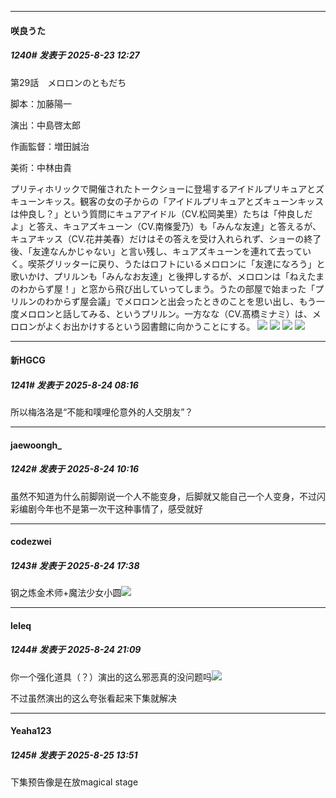 ﻿
*****

####  咲良うた  
##### 1240#       发表于 2025-8-23 12:27

第29話　メロロンのともだち

脚本：加藤陽一

演出：中島啓太郎

作画監督：増田誠治

美術：中林由貴

プリティホリックで開催されたトークショーに登場するアイドルプリキュアとズキューンキッス。観客の女の子からの「アイドルプリキュアとズキューンキッスは仲良し？」という質問にキュアアイドル（CV.松岡美里）たちは「仲良しだよ」と答え、キュアズキューン（CV.南條愛乃）も「みんな友達」と答えるが、キュアキッス（CV.花井美春）だけはその答えを受け入れられず、ショーの終了後、「友達なんかじゃない」と言い残し、キュアズキューンを連れて去っていく。喫茶グリッターに戻り、うたはロフトにいるメロロンに「友達になろう」と歌いかけ、プリルンも「みんなお友達」と後押しするが、メロロンは「ねえたまのわからず屋！」と窓から飛び出していってしまう。うたの部屋で始まった「プリルンのわからず屋会議」でメロロンと出会ったときのことを思い出し、もう一度メロロンと話してみる、というプリルン。一方なな（CV.髙橋ミナミ）は、メロロンがよくお出かけするという図書館に向かうことにする。
<img src="https://files.catbox.moe/6oq91n.jpg" referrerpolicy="no-referrer">
<img src="https://files.catbox.moe/jd9pio.jpg" referrerpolicy="no-referrer">
<img src="https://files.catbox.moe/w63ks9.jpg" referrerpolicy="no-referrer">
<img src="https://files.catbox.moe/8bj04l.jpg" referrerpolicy="no-referrer">


*****

####  新HGCG  
##### 1241#       发表于 2025-8-24 08:16

所以梅洛洛是“不能和噗哩伦意外的人交朋友”？


*****

####  jaewoongh_  
##### 1242#       发表于 2025-8-24 10:16

虽然不知道为什么前脚刚说一个人不能变身，后脚就又能自己一个人变身，不过闪彩编剧今年也不是第一次干这种事情了，感受就好


*****

####  codezwei  
##### 1243#       发表于 2025-8-24 17:38

钢之炼金术师+魔法少女小圆<img src="https://static.stage1st.com/image/smiley/face2017/067.png" referrerpolicy="no-referrer">


*****

####  leleq  
##### 1244#       发表于 2025-8-24 21:09

你一个强化道具（？）演出的这么邪恶真的没问题吗<img src="https://static.stage1st.com/image/smiley/face2017/037.png" referrerpolicy="no-referrer">

不过虽然演出的这么夸张看起来下集就解决


*****

####  Yeaha123  
##### 1245#       发表于 2025-8-25 13:51

下集预告像是在放magical stage

